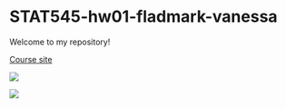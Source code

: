 # STAT545-hw01-fladmark-vanessa

Welcome to my repository!

[Course site](http://stat545.com)

![](http://domesticcatworld.com/wp-content/uploads/2013/01/2-Tabby-cats.jpg)


![](https://media.giphy.com/media/bNBAQpqb4MSnS/giphy.gif)

